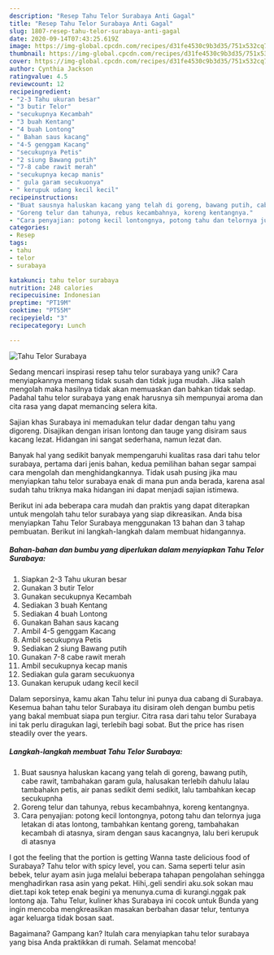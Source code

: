 ```yaml
---
description: "Resep Tahu Telor Surabaya Anti Gagal"
title: "Resep Tahu Telor Surabaya Anti Gagal"
slug: 1807-resep-tahu-telor-surabaya-anti-gagal
date: 2020-09-14T07:43:25.619Z
image: https://img-global.cpcdn.com/recipes/d31fe4530c9b3d35/751x532cq70/tahu-telor-surabaya-foto-resep-utama.jpg
thumbnail: https://img-global.cpcdn.com/recipes/d31fe4530c9b3d35/751x532cq70/tahu-telor-surabaya-foto-resep-utama.jpg
cover: https://img-global.cpcdn.com/recipes/d31fe4530c9b3d35/751x532cq70/tahu-telor-surabaya-foto-resep-utama.jpg
author: Cynthia Jackson
ratingvalue: 4.5
reviewcount: 12
recipeingredient:
- "2-3 Tahu ukuran besar"
- "3 butir Telor"
- "secukupnya Kecambah"
- "3 buah Kentang"
- "4 buah Lontong"
- " Bahan saus kacang"
- "4-5 genggam Kacang"
- "secukupnya Petis"
- "2 siung Bawang putih"
- "7-8 cabe rawit merah"
- "secukupnya kecap manis"
- " gula garam secukuonya"
- " kerupuk udang kecil kecil"
recipeinstructions:
- "Buat sausnya haluskan kacang yang telah di goreng, bawang putih, cabe rawit, tambahakan garam gula, halusakan terlebih dahulu lalau tambahakn petis, air panas sedikit demi sedikit, lalu tambahkan kecap secukupnha"
- "Goreng telur dan tahunya, rebus kecambahnya, koreng kentangnya."
- "Cara penyajian: potong kecil lontongnya, potong tahu dan telornya juga letakan di atas lontong, tambahkan kentang goreng, tambahakan kecambah di atasnya, siram dengan saus kacangnya, lalu beri kerupuk di atasnya"
categories:
- Resep
tags:
- tahu
- telor
- surabaya

katakunci: tahu telor surabaya 
nutrition: 248 calories
recipecuisine: Indonesian
preptime: "PT19M"
cooktime: "PT55M"
recipeyield: "3"
recipecategory: Lunch

---
```



![Tahu Telor Surabaya](https://img-global.cpcdn.com/recipes/d31fe4530c9b3d35/751x532cq70/tahu-telor-surabaya-foto-resep-utama.jpg)

Sedang mencari inspirasi resep tahu telor surabaya yang unik? Cara menyiapkannya memang tidak susah dan tidak juga mudah. Jika salah mengolah maka hasilnya tidak akan memuaskan dan bahkan tidak sedap. Padahal tahu telor surabaya yang enak harusnya sih mempunyai aroma dan cita rasa yang dapat memancing selera kita.

Sajian khas Surabaya ini memadukan telur dadar dengan tahu yang digoreng. Disajikan dengan irisan lontong dan tauge yang disiram saus kacang lezat. Hidangan ini sangat sederhana, namun lezat dan.

Banyak hal yang sedikit banyak mempengaruhi kualitas rasa dari tahu telor surabaya, pertama dari jenis bahan, kedua pemilihan bahan segar sampai cara mengolah dan menghidangkannya. Tidak usah pusing jika mau menyiapkan tahu telor surabaya enak di mana pun anda berada, karena asal sudah tahu triknya maka hidangan ini dapat menjadi sajian istimewa.


Berikut ini ada beberapa cara mudah dan praktis yang dapat diterapkan untuk mengolah tahu telor surabaya yang siap dikreasikan. Anda bisa menyiapkan Tahu Telor Surabaya menggunakan 13 bahan dan 3 tahap pembuatan. Berikut ini langkah-langkah dalam membuat hidangannya.

<!--inarticleads1-->

##### Bahan-bahan dan bumbu yang diperlukan dalam menyiapkan Tahu Telor Surabaya:

1. Siapkan 2-3 Tahu ukuran besar
1. Gunakan 3 butir Telor
1. Gunakan secukupnya Kecambah
1. Sediakan 3 buah Kentang
1. Sediakan 4 buah Lontong
1. Gunakan  Bahan saus kacang
1. Ambil 4-5 genggam Kacang
1. Ambil secukupnya Petis
1. Sediakan 2 siung Bawang putih
1. Gunakan 7-8 cabe rawit merah
1. Ambil secukupnya kecap manis
1. Sediakan  gula garam secukuonya
1. Gunakan  kerupuk udang kecil kecil


Dalam seporsinya, kamu akan Tahu telur ini punya dua cabang di Surabaya. Kesemua bahan tahu telor Surabaya itu disiram oleh dengan bumbu petis yang bakal membuat siapa pun tergiur. Citra rasa dari tahu telor Surabaya ini tak perlu diragukan lagi, terlebih bagi sobat. But the price has risen steadily over the years. 

<!--inarticleads2-->

##### Langkah-langkah membuat Tahu Telor Surabaya:

1. Buat sausnya haluskan kacang yang telah di goreng, bawang putih, cabe rawit, tambahakan garam gula, halusakan terlebih dahulu lalau tambahakn petis, air panas sedikit demi sedikit, lalu tambahkan kecap secukupnha
1. Goreng telur dan tahunya, rebus kecambahnya, koreng kentangnya.
1. Cara penyajian: potong kecil lontongnya, potong tahu dan telornya juga letakan di atas lontong, tambahkan kentang goreng, tambahakan kecambah di atasnya, siram dengan saus kacangnya, lalu beri kerupuk di atasnya


I got the feeling that the portion is getting Wanna taste delicious food of Surabaya? Tahu telor with spicy level, you can. Sama seperti telur asin bebek, telur ayam asin juga melalui beberapa tahapan pengolahan sehingga menghadirkan rasa asin yang pekat. Hihi,.geli sendiri aku.sok sokan mau diet.tapi kok tetep enak begini ya menunya.cuma di kurangi.nggak pak lontong aja. Tahu Telur, kuliner khas Surabaya ini cocok untuk Bunda yang ingin mencoba mengkreasikan masakan berbahan dasar telur, tentunya agar keluarga tidak bosan saat. 

Bagaimana? Gampang kan? Itulah cara menyiapkan tahu telor surabaya yang bisa Anda praktikkan di rumah. Selamat mencoba!
